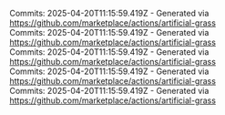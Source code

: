 Commits: 2025-04-20T11:15:59.419Z - Generated via https://github.com/marketplace/actions/artificial-grass
<br>
Commits: 2025-04-20T11:15:59.419Z - Generated via https://github.com/marketplace/actions/artificial-grass
<br>
Commits: 2025-04-20T11:15:59.419Z - Generated via https://github.com/marketplace/actions/artificial-grass
<br>
Commits: 2025-04-20T11:15:59.419Z - Generated via https://github.com/marketplace/actions/artificial-grass
<br>
Commits: 2025-04-20T11:15:59.419Z - Generated via https://github.com/marketplace/actions/artificial-grass
<br>
